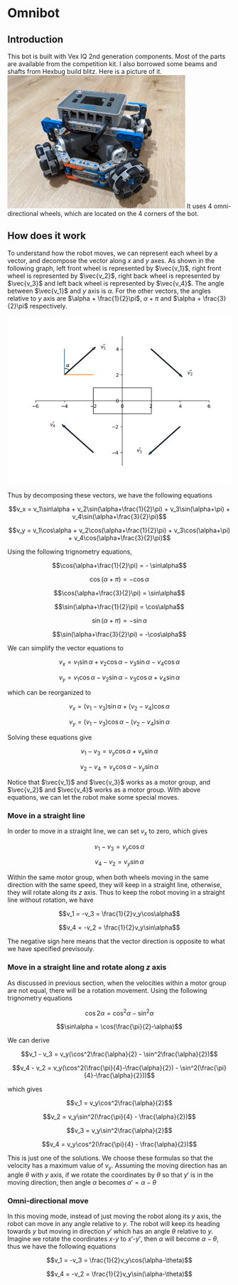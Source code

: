 # Omnibot
## Introduction
This bot is built with Vex IQ 2nd generation components. Most of the parts are available from the competition kit. I also borrowed some beams and shafts from Hexbug build blitz. Here is a picture of it. <img src="omnibot.jpg" height="300" width="400"> It uses 4 omni-directional wheels, which are located on the 4 corners of the bot.

## How does it work
To understand how the robot moves, we can represent each wheel by a vector, and decompose the vector along $x$ and $y$ axes. As shown in the following graph, left front wheel is represented by $\vec{v_1}$, right front wheel is represented by $\vec{v_2}$, right back wheel is represented by $\vec{v_3}$ and left back wheel is represented by $\vec{v_4}$. The angle between $\vec{v_1}$ and $y$ axis is $\alpha$. For the other vectors, the angles relative to $y$ axis are $\alpha + \frac{1}{2}\pi$, $\alpha + \pi$ and $\alpha + \frac{3}{2}\pi$ respectively.

![](vectors.png)

Thus by decomposing these vectors, we have the following equations

$$v_x = v_1\sin\alpha + v_2\sin(\alpha+\frac{1}{2}\pi) + v_3\sin(\alpha+\pi) + v_4\sin(\alpha+\frac{3}{2}\pi)$$

$$v_y = v_1\cos\alpha + v_2\cos(\alpha+\frac{1}{2}\pi) + v_3\cos(\alpha+\pi) + v_4\cos(\alpha+\frac{3}{2}\pi)$$

Using the following trignometry equations,

$$\cos(\alpha+\frac{1}{2}\pi) = - \sin\alpha$$

$$\cos(\alpha+\pi) = - \cos\alpha$$

$$\cos(\alpha+\frac{3}{2}\pi) = \sin\alpha$$

$$\sin(\alpha+\frac{1}{2}\pi) = \cos\alpha$$

$$\sin(\alpha+\pi) = - \sin\alpha$$

$$\sin(\alpha+\frac{3}{2}\pi) = -\cos\alpha$$

We can simplify the vector equations to

$$v_x = v_1\sin\alpha + v_2\cos\alpha - v_3\sin\alpha - v_4\cos\alpha$$

$$v_y = v_1\cos\alpha - v_2\sin\alpha - v_3\cos\alpha + v_4\sin\alpha$$

which can be reorganized to

$$v_x = (v_1 - v_3)\sin\alpha + (v_2 - v_4)\cos\alpha$$

$$v_y = (v_1 - v_3)\cos\alpha - (v_2 - v_4)\sin\alpha$$

Solving these equations give

$$v_1 - v_3 = v_y\cos\alpha + v_x\sin\alpha$$

$$v_2 - v_4 = v_x\cos\alpha - v_y\sin\alpha$$

Notice that $\vec{v_1}$ and $\vec{v_3}$ works as a motor group, and $\vec{v_2}$ and $\vec{v_4}$ works as a motor group. With above equations, we can let the robot make some special moves.

### Move in a straight line

In order to move in a straight line, we can set $v_x$ to zero, which gives

$$v_1 - v_3 = v_y\cos\alpha$$

$$v_4 - v_2 = v_y\sin\alpha$$

Within the same motor group, when both wheels moving in the same direction with the same speed, they will keep in a straight line, otherwise, they will rotate along its $z$ axis. Thus to keep the robot moving in a straight line without rotation, we have

$$v_1 = -v_3 = \frac{1}{2}v_y\cos\alpha$$

$$v_4 = -v_2 = \frac{1}{2}v_y\sin\alpha$$

The negative sign here means that the vector direction is opposite to what we have specified previsouly.

### Move in a straight line and rotate along $z$ axis

As discussed in previous section, when the velocities within a motor group are not equal, there will be a rotation movement. Using the following trignometry equations

$$\cos{2\alpha} = \cos^2\alpha - \sin^2\alpha$$

$$\sin\alpha = \cos(\frac{\pi}{2}-\alpha)$$

We can derive

$$v_1 - v_3 = v_y(\cos^2\frac{\alpha}{2} - \sin^2\frac{\alpha}{2})$$

$$v_4 - v_2 = v_y(\cos^2(\frac{\pi}{4}-\frac{\alpha}{2}) - \sin^2(\frac{\pi}{4}-\frac{\alpha}{2}))$$

which gives

$$v_1 = v_y\cos^2\frac{\alpha}{2}$$

$$v_2 = v_y\sin^2(\frac{\pi}{4} - \frac{\alpha}{2})$$

$$v_3 = v_y\sin^2\frac{\alpha}{2}$$

$$v_4 = v_y\cos^2(\frac{\pi}{4} - \frac{\alpha}{2})$$

This is just one of the solutions. We choose these formulas so that the velocity has a maximum value of $v_y$. Assuming the moving direction has an angle $\theta$ with $y$ axis, if we rotate the coordinates by $\theta$ so that $y'$ is in the moving direction, then angle $\alpha$ becomes $\alpha' = \alpha - \theta$

### Omni-directional move
In this moving mode, instead of just moving the robot along its $y$ axis, the robot can move in any angle relative to $y$. The robot will keep its heading towards $y$ but moving in direction $y'$ which has an angle $\theta$ relative to $y$. Imagine we rotate the coordinates $x$-$y$ to $x'$-$y'$, then $\alpha$ will become $\alpha - \theta$, thus we have the following equations

$$v_1 = -v_3 = \frac{1}{2}v_y\cos(\alpha-\theta)$$

$$v_4 = -v_2 = \frac{1}{2}v_y\sin(\alpha-\theta)$$
